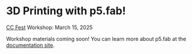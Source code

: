 # 3D Printing with p5.fab!

[CC Fest](https://ccfest.rocks/register) Workshop: March 15, 2025

Workshop materials coming soon! You can learn more about p5.fab at the [documentation site](https://machineagency.github.io/p5.fab-docs/).
